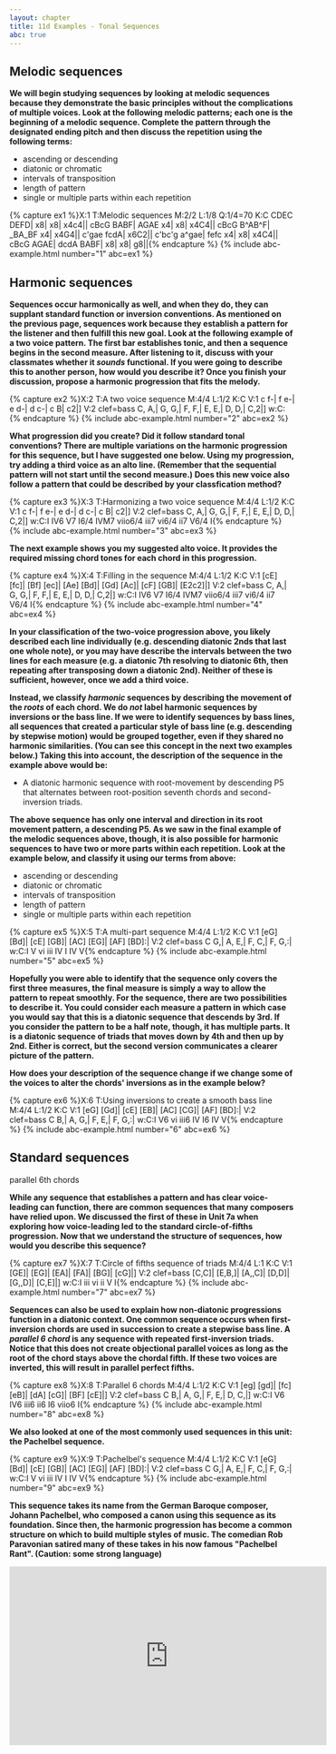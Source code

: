 ```yaml
---
layout: chapter
title: 11d Examples - Tonal Sequences
abc: true
---
```


## Melodic sequences

**We will begin studying sequences by looking at melodic sequences because they demonstrate the basic principles without the complications of multiple voices. Look at the following melodic patterns; each one is the beginning of a melodic sequence. Complete the pattern through the designated ending pitch and then discuss the repetition using the following terms:**
- ascending or descending
- diatonic or chromatic
- intervals of transposition
- length of pattern
- single or multiple parts within each repetition

{% capture ex1 %}X:1
T:Melodic sequences
M:2/2
L:1/8
Q:1/4=70
K:C
CDEC DEFD| x8| x8| x4c4||
cBcG BABF| AGAE x4| x8| x4C4||
cBcG B^AB^F| _BA_BF x4| x4G4||
c'gae fcdA| x6C2||
c'bc'g a^gae| fefc x4| x8| x4C4||
cBcG AGAE| dcdA BABF| x8| x8| g8||{% endcapture %}
{% include abc-example.html number="1" abc=ex1 %}

## Harmonic sequences

**Sequences occur harmonically as well, and when they do, they can supplant standard function or inversion conventions. As mentioned on the previous page, sequences work because they establish a pattern for the listener and then fulfill this new goal. Look at the following example of a two voice pattern. The first bar establishes tonic, and then a sequence begins in the second measure. After listening to it, discuss with your classmates whether it *sounds* functional. If you were going to describe this to another person, how would you describe it? Once you finish your discussion, propose a harmonic progression that fits the melody.**

{% capture ex2 %}X:2
T:A two voice sequence
M:4/4
L:1/2
K:C
V:1
c f-| f e-| e d-| d c-| c B| c2|]
V:2 clef=bass
C, A,| G, G,| F, F,| E, E,| D, D,| C,2|]
w:C:{% endcapture %}
{% include abc-example.html number="2" abc=ex2 %}

**What progression did you create? Did it follow standard tonal conventions? There are multiple variations on the harmonic progression for this sequence, but I have suggested one below. Using my progression, try adding a third voice as an alto line. (Remember that the sequential pattern will not start until the second measure.) Does this new voice also follow a pattern that could be described by your classfication method?**

{% capture ex3 %}X:3
T:Harmonizing a two voice sequence
M:4/4
L:1/2
K:C
V:1
c f-| f e-| e d-| d c-| c B| c2|]
V:2 clef=bass
C, A,| G, G,| F, F,| E, E,| D, D,| C,2|]
w:C:I IV6 V7 I6/4 IVM7 viio6/4 iii7 vi6/4 ii7 V6/4 I{% endcapture %}
{% include abc-example.html number="3" abc=ex3 %}

**The next example shows you my suggested alto voice. It provides the required missing chord tones for each chord in this progression.**

{% capture ex4 %}X:4
T:Filling in the sequence
M:4/4
L:1/2
K:C
V:1
[cE] [fc]| [Bf] [ec]| [Ae] [Bd]| [Gd] [Ac]| [cF] [GB]| [E2c2]|]
V:2 clef=bass
C, A,| G, G,| F, F,| E, E,| D, D,| C,2|]
w:C:I IV6 V7 I6/4 IVM7 viio6/4 iii7 vi6/4 ii7 V6/4 I{% endcapture %}
{% include abc-example.html number="4" abc=ex4 %}

**In your classification of the two-voice progression above, you likely described each line individually (e.g. descending diatonic 2nds that last one whole note), or you may have describe the intervals between the two lines for each measure (e.g. a diatonic 7th resolving to diatonic 6th, then repeating after transposing down a diatonic 2nd). Neither of these is sufficient, however, once we add a third voice.**

**Instead, we classify *harmonic* sequences by describing the movement of the *roots* of each chord. We do *not* label harmonic sequences by inversions or the bass line. If we were to identify sequences by bass lines, all sequences that created a particular style of bass line (e.g. descending by stepwise motion) would be grouped together, even if they shared no harmonic similarities. (You can see this concept in the next two examples below.) Taking this into account, the description of the sequence in the example above would be:**
- A diatonic harmonic sequence with root-movement by descending P5 that alternates between root-position seventh chords and second-inversion triads.

**The above sequence has only one interval and direction in its root movement pattern, a descending P5. As we saw in the final example of the melodic sequences above, though, it is also possible for harmonic sequences to have two or more parts within each repetition. Look at the example below, and classify it using our terms from above:**
- ascending or descending
- diatonic or chromatic
- intervals of transposition
- length of pattern
- single or multiple parts within each repetition

{% capture ex5 %}X:5
T:A multi-part sequence
M:4/4
L:1/2
K:C
V:1
[eG] [Bd]| [cE] [GB]| [AC] [EG]| [AF] [BD]:|
V:2 clef=bass
C G,| A, E,| F, C,| F, G,:|
w:C:I V vi iii IV I IV V{% endcapture %}
{% include abc-example.html number="5" abc=ex5 %}

**Hopefully you were able to identify that the sequence only covers the first three measures, the final measure is simply a way to allow the pattern to repeat smoothly. For the sequence, there are two possibilities to describe it. You could consider each measure a pattern in which case you would say that this is a diatonic sequence that descends by 3rd. If you consider the pattern to be a half note, though, it has multiple parts. It is a diatonic sequence of triads that moves down by 4th and then up by 2nd. Either is correct, but the second version communicates a clearer picture of the pattern.**

**How does your description of the sequence change if we change some of the voices to alter the chords' inversions as in the example below?**

{% capture ex6 %}X:6
T:Using inversions to create a smooth bass line
M:4/4
L:1/2
K:C
V:1
[eG] [Gd]| [cE] [EB]| [AC] [CG]| [AF] [BD]:|
V:2 clef=bass
C B,| A, G,| F, E,| F, G,:|
w:C:I V6 vi iii6 IV I6 IV V{% endcapture %}
{% include abc-example.html number="6" abc=ex6 %}

## Standard sequences

parallel 6th chords

**While any sequence that establishes a pattern and has clear voice-leading can function, there are common sequences that many composers have relied upon. We discussed the first of these in Unit 7a when exploring how voice-leading led to the standard circle-of-fifths progression. Now that we understand the structure of sequences, how would you describe this sequence?**

{% capture ex7 %}X:7
T:Circle of fifths sequence of triads
M:4/4
L:1
K:C
V:1
[GE]| [EG]| [EA]| [FA]| [BG]| [cG]|]
V:2 clef=bass
[C,C]| [E,B,]| [A,,C]| [D,D]| [G,,D]| [C,E]|]
w:C:I iii vi ii V I{% endcapture %}
{% include abc-example.html number="7" abc=ex7 %}

**Sequences can also be used to explain how non-diatonic progressions function in a diatonic context. One common sequence occurs when first-inversion chords are used in succession to create a stepwise bass line. A *parallel 6 chord* is any sequence with repeated first-inversion triads. Notice that this does not create objectional parallel voices as long as the root of the chord stays above the chordal fifth. If these two voices are inverted, this will result in parallel perfect fifths.**

{% capture ex8 %}X:8
T:Parallel 6 chords
M:4/4
L:1/2
K:C
V:1
[eg] [gd]| [fc] [eB]| [dA] [cG]| [BF] [cE]|]
V:2 clef=bass
C B,| A, G,| F, E,| D, C,|]
w:C:I V6 IV6 iii6 ii6 I6 viio6 I{% endcapture %}
{% include abc-example.html number="8" abc=ex8 %}

**We also looked at one of the most commonly used sequences in this unit: the Pachelbel sequence.**

{% capture ex9 %}X:9
T:Pachelbel's sequence
M:4/4
L:1/2
K:C
V:1
[eG] [Bd]| [cE] [GB]| [AC] [EG]| [AF] [BD]:|
V:2 clef=bass
C G,| A, E,| F, C,| F, G,:|
w:C:I V vi iii IV I IV V{% endcapture %}
{% include abc-example.html number="9" abc=ex9 %}

**This sequence takes its name from the German Baroque composer, Johann Pachelbel, who composed a canon using this sequence as its foundation. Since then, the harmonic progression has become a common structure on which to build multiple styles of music. The comedian Rob Paravonian satired many of these takes in his now famous "Pachelbel Rant". (Caution: some strong language)**

<iframe width="560" height="315" src="https://www.youtube.com/embed/JdxkVQy7QLM" frameborder="0" allowfullscreen></iframe>